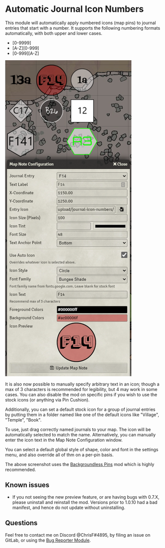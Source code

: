 # Automatic Journal Icon Numbers


This module will automatically apply numbered icons (map pins) to journal entries that start with a number.  It supports the following numbering formats automatically, with both upper and lower cases.

* [0-9999]
* [A-Z][0-999]
* [0-999][A-Z]

![Example of assorted pins on a map](example.png)

It is also now possible to manually specify arbitrary text in an icon; though a max of 3 characters is recommended for legibility, but 4 may work in some cases. You can also disable the mod on specific pins if you wish to use the stock icons (or anything via Pin Cushion).

Additionally, you can set a default stock icon for a group of journal entries by putting them in a folder named like one of the default icons like "Village", "Temple", "Book".

To use, just drag correctly named journals to your map. The icon will be automatically selected to match the name. Alternatively, you can manually enter the icon text in the Map Note Configuration window.



You can select a default global style of shape, color and font in the settings menu, and also override all of thm on a per-pin basis.

The above screenshot uses the [Backgroundless Pins](https://foundryvtt.com/packages/backgroundless-pins/) mod which is highly recommended.


## Known issues
* If you not seeing the new preview feature, or are having bugs with 0.7.X, please uninstall and reinstall the mod.  Versions prior to 1.0.10 had a bad manifest, and hence do not update without uninstalling.

## Questions
Feel free to contact me on Discord @ChrisF#4895, by filing an issue on GitLab, or using the [Bug Reporter Module](https://foundryvtt.com/packages/bug-reporter/).